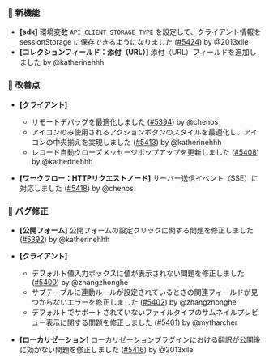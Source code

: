 ### 🎉 新機能

- **[sdk]** 環境変数 `API_CLIENT_STORAGE_TYPE` を設定して、クライアント情報を sessionStorage に保存できるようになりました ([#5424](https://github.com/nocobase/nocobase/pull/5424)) by @2013xile
- **[コレクションフィールド：添付（URL）]** 添付（URL）フィールドを追加しました by @katherinehhh

### 🚀 改善点

- **[クライアント]**

  - リモートデバッグを最適化しました ([#5394](https://github.com/nocobase/nocobase/pull/5394)) by @chenos
  - アイコンのみ使用されるアクションボタンのスタイルを最適化し、アイコンの中央揃えを実現しました ([#5413](https://github.com/nocobase/nocobase/pull/5413)) by @katherinehhh
  - レコード自動クローズメッセージポップアップを更新しました ([#5408](https://github.com/nocobase/nocobase/pull/5408)) by @katherinehhh
- **[ワークフロー：HTTPリクエストノード]** サーバー送信イベント（SSE）に対応しました ([#5418](https://github.com/nocobase/nocobase/pull/5418)) by @chenos

### 🐛 バグ修正

- **[公開フォーム]** 公開フォームの設定クリックに関する問題を修正しました ([#5392](https://github.com/nocobase/nocobase/pull/5392)) by @katherinehhh
- **[クライアント]**

  - デフォルト値入力ボックスに値が表示されない問題を修正しました ([#5400](https://github.com/nocobase/nocobase/pull/5400)) by @zhangzhonghe
  - サブテーブルに連動ルールが設定されているときの関連フィールドが見つからないエラーを修正しました ([#5402](https://github.com/nocobase/nocobase/pull/5402)) by @zhangzhonghe
  - デフォルトでサポートされていないファイルタイプのサムネイルプレビュー表示に関する問題を修正しました ([#5401](https://github.com/nocobase/nocobase/pull/5401)) by @mytharcher
- **[ローカリゼーション]** ローカリゼーションプラグインにおける翻訳が公開後に効かない問題を修正しました ([#5416](https://github.com/nocobase/nocobase/pull/5416)) by @2013xile
